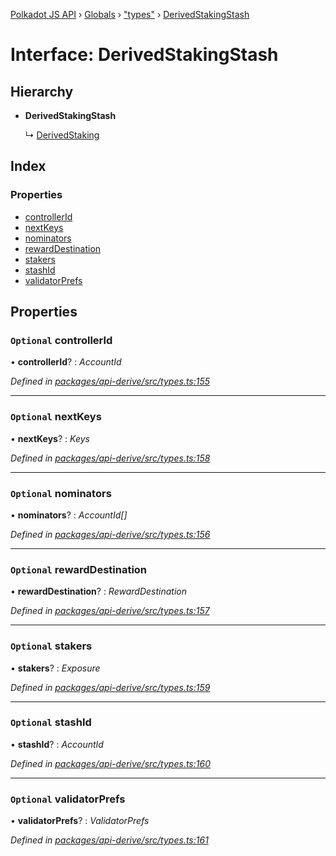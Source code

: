 [Polkadot JS API](../README.md) › [Globals](../globals.md) › ["types"](../modules/_types_.md) › [DerivedStakingStash](_types_.derivedstakingstash.md)

# Interface: DerivedStakingStash

## Hierarchy

* **DerivedStakingStash**

  ↳ [DerivedStaking](_types_.derivedstaking.md)

## Index

### Properties

* [controllerId](_types_.derivedstakingstash.md#optional-controllerid)
* [nextKeys](_types_.derivedstakingstash.md#optional-nextkeys)
* [nominators](_types_.derivedstakingstash.md#optional-nominators)
* [rewardDestination](_types_.derivedstakingstash.md#optional-rewarddestination)
* [stakers](_types_.derivedstakingstash.md#optional-stakers)
* [stashId](_types_.derivedstakingstash.md#optional-stashid)
* [validatorPrefs](_types_.derivedstakingstash.md#optional-validatorprefs)

## Properties

### `Optional` controllerId

• **controllerId**? : *AccountId*

*Defined in [packages/api-derive/src/types.ts:155](https://github.com/polkadot-js/api/blob/bf946c20d/packages/api-derive/src/types.ts#L155)*

___

### `Optional` nextKeys

• **nextKeys**? : *Keys*

*Defined in [packages/api-derive/src/types.ts:158](https://github.com/polkadot-js/api/blob/bf946c20d/packages/api-derive/src/types.ts#L158)*

___

### `Optional` nominators

• **nominators**? : *AccountId[]*

*Defined in [packages/api-derive/src/types.ts:156](https://github.com/polkadot-js/api/blob/bf946c20d/packages/api-derive/src/types.ts#L156)*

___

### `Optional` rewardDestination

• **rewardDestination**? : *RewardDestination*

*Defined in [packages/api-derive/src/types.ts:157](https://github.com/polkadot-js/api/blob/bf946c20d/packages/api-derive/src/types.ts#L157)*

___

### `Optional` stakers

• **stakers**? : *Exposure*

*Defined in [packages/api-derive/src/types.ts:159](https://github.com/polkadot-js/api/blob/bf946c20d/packages/api-derive/src/types.ts#L159)*

___

### `Optional` stashId

• **stashId**? : *AccountId*

*Defined in [packages/api-derive/src/types.ts:160](https://github.com/polkadot-js/api/blob/bf946c20d/packages/api-derive/src/types.ts#L160)*

___

### `Optional` validatorPrefs

• **validatorPrefs**? : *ValidatorPrefs*

*Defined in [packages/api-derive/src/types.ts:161](https://github.com/polkadot-js/api/blob/bf946c20d/packages/api-derive/src/types.ts#L161)*
